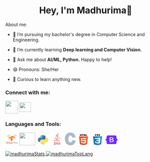 <h1 align="center">Hey, I'm Madhurima👋</h1>

About me:

- 🔭 I’m pursuing my bachelor's degree in Computer Science and Engineering.

- 🌱 I’m currently learning **Deep learning and Computer Vision.**

- 💬 Ask me about **AI/ML, Python.** Happy to help!

- 😄 Pronouns: She/Her

- 🧐 Curious to learn anything new.


<p align="left">
<h3 align="left">Connect with me:</h3>
 </a><a href="https://www.linkedin.com/in/madhurima01/" target="blank"><img align="center" src="https://i.ibb.co/zRqcSND/linked-IN-2.jpg" alt="" height="40" width="40" /></a>   
 <a href="https://rmadhurima99@gmail.com" target="blank"><img align="center" src="https://i.ibb.co/hBQTCmW/gmail.jpg" alt="" height="30" width="36" /></a>

</p>

<h3 align="left">Languages and Tools:</h3>
<p align="left"> 
 <img height="40" src="https://raw.githubusercontent.com/github/explore/80688e429a7d4ef2fca1e82350fe8e3517d3494d/topics/tensorflow/tensorflow.png">
 <img src="https://upload.wikimedia.org/wikipedia/commons/a/a7/React-icon.svg" width="50" height="40">
 <img src="https://github.com/devicons/devicon/blob/master/icons/python/python-original.svg" alt="python" width="40" height="35"/> 
 <img src="https://github.com/devicons/devicon/blob/master/icons/java/java-plain-wordmark.svg" alt="java" width="40" height="40"/>
 <img src="https://github.com/devicons/devicon/blob/master/icons/c/c-original.svg" alt="c" width="35" height="40"/> 
 <img src="https://github.com/devicons/devicon/blob/master/icons/html5/html5-original-wordmark.svg" alt="html5" width="40" height="35"/>
 <img src="https://github.com/devicons/devicon/blob/master/icons/css3/css3-original-wordmark.svg" alt="css3" width="40" height="35"/> 
 <img src="https://github.com/devicons/devicon/blob/master/icons/bootstrap/bootstrap-plain.svg" alt="bootstrap" width="40" height="35"/>
 </p>

<a href="">
  <img align="center" src="https://github-readme-stats.vercel.app/api?username=madhurima99&show_icons=true&theme=cobalt" alt="madhurimaStats"/>
</a>
<a href="">
  <img align="center" src="https://github-readme-stats.vercel.app/api/top-langs/?username=madhurima99&layout=compact&theme=cobalt" alt="madhurimaTopLang"/>
</a>


